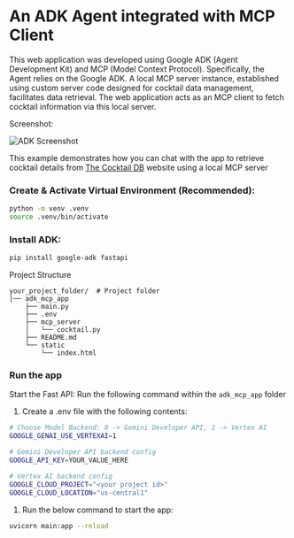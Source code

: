 # An ADK Agent integrated with MCP Client

This web application was developed using Google ADK (Agent Development Kit) and MCP (Model Context Protocol). Specifically, the Agent relies on the Google ADK. A local MCP server instance, established using custom server code designed for cocktail data management, facilitates data retrieval. The web application acts as an MCP client to fetch cocktail information via this local server.

Screenshot:

![ADK Screenshot](https://storage.googleapis.com/github-repo/generative-ai/gemini/mcp/adk_app.png)
  
This example demonstrates how you can chat with the app to retrieve cocktail details from [The Cocktail DB](https://www.thecocktaildb.com/) website using a local MCP server

### Create & Activate Virtual Environment (Recommended):

```sh
python -m venv .venv
source .venv/bin/activate
```

### Install ADK:

```sh
pip install google-adk fastapi
```

Project Structure

```none
your_project_folder/  # Project folder
|── adk_mcp_app
    ├── main.py
    ├── .env
    ├── mcp_server
    │   └── cocktail.py
    ├── README.md
    └── static
        └── index.html
```

### Run the app

Start the Fast API: Run the following command within the `adk_mcp_app` folder

1. Create a .env file with the following contents:

```sh
# Choose Model Backend: 0 -> Gemini Developer API, 1 -> Vertex AI
GOOGLE_GENAI_USE_VERTEXAI=1

# Gemini Developer API backend config
GOOGLE_API_KEY=YOUR_VALUE_HERE

# Vertex AI backend config
GOOGLE_CLOUD_PROJECT="<your project id>"
GOOGLE_CLOUD_LOCATION="us-central1"
```

1.  Run the below command to start the app:

```sh
uvicorn main:app --reload
```

